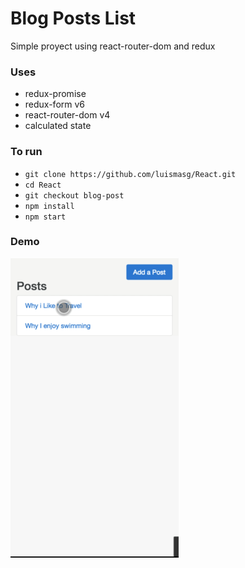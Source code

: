 # Blog Posts List

Simple proyect using react-router-dom and redux

### Uses
- redux-promise
- redux-form v6
- react-router-dom v4
- calculated state

### To run 
- ``` git clone https://github.com/luismasg/React.git ```
- ```cd React ```
- ```git checkout blog-post```
- ```npm install```
- ```npm start ```


### Demo

<img src="https://github.com/luismasg/React/blob/images/blogs-gif.gif"  />

